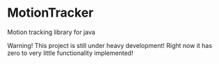 # MotionTracker
Motion tracking library for java

Warning! This project is still under heavy development! Right now it has zero to very little functionality implemented!
